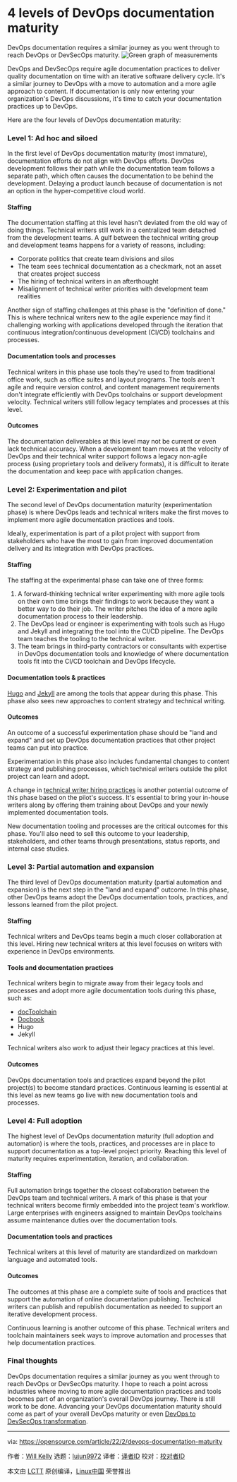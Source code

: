 [#]: subject: "4 levels of DevOps documentation maturity"
[#]: via: "https://opensource.com/article/22/2/devops-documentation-maturity"
[#]: author: "Will Kelly https://opensource.com/users/willkelly"
[#]: collector: "lujun9972"
[#]: translator: "toknow-gh"
[#]: reviewer: " "
[#]: publisher: " "
[#]: url: " "

4 levels of DevOps documentation maturity
======
DevOps documentation requires a similar journey as you went through to
reach DevOps or DevSecOps maturity.
![Green graph of measurements][1]

DevOps and DevSecOps require agile documentation practices to deliver quality documentation on time with an iterative software delivery cycle. It's a similar journey to DevOps with a move to automation and a more agile approach to content. If documentation is only now entering your organization's DevOps discussions, it's time to catch your documentation practices up to DevOps.

Here are the four levels of DevOps documentation maturity:

### Level 1: Ad hoc and siloed

In the first level of DevOps documentation maturity (most immature), documentation efforts do not align with DevOps efforts. DevOps development follows their path while the documentation team follows a separate path, which often causes the documentation to be behind the development. Delaying a product launch because of documentation is not an option in the hyper-competitive cloud world.

#### Staffing

The documentation staffing at this level hasn't deviated from the old way of doing things. Technical writers still work in a centralized team detached from the development teams. A gulf between the technical writing group and development teams happens for a variety of reasons, including:

  * Corporate politics that create team divisions and silos
  * The team sees technical documentation as a checkmark, not an asset that creates project success
  * The hiring of technical writers in an afterthought
  * Misalignment of technical writer priorities with development team realities



Another sign of staffing challenges at this phase is the "definition of done." This is where technical writers new to the agile experience may find it challenging working with applications developed through the iteration that continuous integration/continuous development (CI/CD) toolchains and processes.

#### Documentation tools and processes

Technical writers in this phase use tools they're used to from traditional office work, such as office suites and layout programs. The tools aren't agile and require version control, and content management requirements don't integrate efficiently with DevOps toolchains or support development velocity. Technical writers still follow legacy templates and processes at this level.

#### Outcomes

The documentation deliverables at this level may not be current or even lack technical accuracy. When a development team moves at the velocity of DevOps and their technical writer support follows a legacy non-agile process (using proprietary tools and delivery formats), it is difficult to iterate the documentation and keep pace with application changes.

### Level 2: Experimentation and pilot

The second level of DevOps documentation maturity (experimentation phase) is where DevOps leads and technical writers make the first moves to implement more agile documentation practices and tools.

Ideally, experimentation is part of a pilot project with support from stakeholders who have the most to gain from improved documentation delivery and its integration with DevOps practices.

#### Staffing

The staffing at the experimental phase can take one of three forms:

  1. A forward-thinking technical writer experimenting with more agile tools on their own time brings their findings to work because they want a better way to do their job. The writer pitches the idea of a more agile documentation process to their leadership.
  2. The DevOps lead or engineer is experimenting with tools such as Hugo and Jekyll and integrating the tool into the CI/CD pipeline. The DevOps team teaches the tooling to the technical writer.
  3. The team brings in third-party contractors or consultants with expertise in DevOps documentation tools and knowledge of where documentation tools fit into the CI/CD toolchain and DevOps lifecycle.



#### Documentation tools &amp; practices

[Hugo][2] and [Jekyll][3] are among the tools that appear during this phase. This phase also sees new approaches to content strategy and technical writing.

#### Outcomes

An outcome of a successful experimentation phase should be "land and expand" and set up DevOps documentation practices that other project teams can put into practice.

Experimentation in this phase also includes fundamental changes to content strategy and publishing processes, which technical writers outside the pilot project can learn and adopt.

A change in [technical writer hiring practices][4] is another potential outcome of this phase based on the pilot's success. It's essential to bring your in-house writers along by offering them training about DevOps and your newly implemented documentation tools.

New documentation tooling and processes are the critical outcomes for this phase. You'll also need to sell this outcome to your leadership, stakeholders, and other teams through presentations, status reports, and internal case studies.

### Level 3: Partial automation and expansion

The third level of DevOps documentation maturity (partial automation and expansion) is the next step in the "land and expand" outcome. In this phase, other DevOps teams adopt the DevOps documentation tools, practices, and lessons learned from the pilot project.

#### Staffing

Technical writers and DevOps teams begin a much closer collaboration at this level. Hiring new technical writers at this level focuses on writers with experience in DevOps environments.

#### Tools and documentation practices

Technical writers begin to migrate away from their legacy tools and processes and adopt more agile documentation tools during this phase, such as:

  * [docToolchain][5]
  * [Docbook][6]
  * Hugo
  * Jekyll



Technical writers also work to adjust their legacy practices at this level.

#### Outcomes

DevOps documentation tools and practices expand beyond the pilot project(s) to become standard practices. Continuous learning is essential at this level as new teams go live with new documentation tools and processes.

### Level 4: Full adoption

The highest level of DevOps documentation maturity (full adoption and automation) is where the tools, practices, and processes are in place to support documentation as a top-level project priority. Reaching this level of maturity requires experimentation, iteration, and collaboration.

#### Staffing

Full automation brings together the closest collaboration between the DevOps team and technical writers. A mark of this phase is that your technical writers become firmly embedded into the project team's workflow. Large enterprises with engineers assigned to maintain DevOps toolchains assume maintenance duties over the documentation tools.

#### Documentation tools and practices

Technical writers at this level of maturity are standardized on markdown language and automated tools.

#### Outcomes

The outcomes at this phase are a complete suite of tools and practices that support the automation of online documentation publishing. Technical writers can publish and republish documentation as needed to support an iterative development process.

Continuous learning is another outcome of this phase. Technical writers and toolchain maintainers seek ways to improve automation and processes that help documentation practices.

### Final thoughts

DevOps documentation requires a similar journey as you went through to reach DevOps or DevSecOps maturity. I hope to reach a point across industries where moving to more agile documentation practices and tools becomes part of an organization's overall DevOps journey. There is still work to be done. Advancing your DevOps documentation maturity should come as part of your overall DevOps maturity or even [DevOps to DevSecOps transformation][7].

--------------------------------------------------------------------------------

via: https://opensource.com/article/22/2/devops-documentation-maturity

作者：[Will Kelly][a]
选题：[lujun9972][b]
译者：[译者ID](https://github.com/译者ID)
校对：[校对者ID](https://github.com/校对者ID)

本文由 [LCTT](https://github.com/LCTT/TranslateProject) 原创编译，[Linux中国](https://linux.cn/) 荣誉推出

[a]: https://opensource.com/users/willkelly
[b]: https://github.com/lujun9972
[1]: https://opensource.com/sites/default/files/styles/image-full-size/public/lead-images/metrics_lead-steps-measure.png?itok=DG7rFZPk (Green graph of measurements)
[2]: https://opensource.com/article/18/3/start-blog-30-minutes-hugo
[3]: https://opensource.com/article/17/4/getting-started-jekyll
[4]: https://opensource.com/article/19/11/hiring-technical-writers-devops
[5]: http://doctoolchain.org/
[6]: https://opensource.com/article/17/9/docbook
[7]: https://opensource.com/article/21/10/devops-to-devsecops
